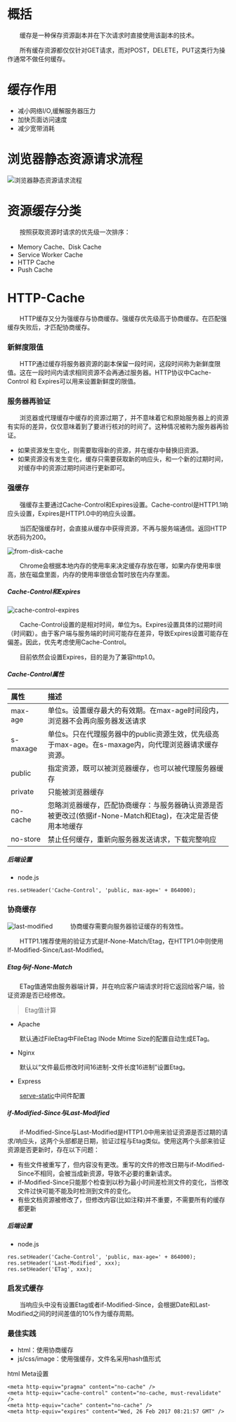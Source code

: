 # 概括

&emsp;&emsp;缓存是一种保存资源副本并在下次请求时直接使用该副本的技术。

&emsp;&emsp;所有缓存资源都仅仅针对GET请求，而对POST，DELETE，PUT这类行为操作通常不做任何缓存。

# 缓存作用
* 减小网络I/O,缓解服务器压力
* 加快页面访问速度
* 减少宽带消耗
  
# 浏览器静态资源请求流程
![浏览器静态资源请求流程](https://user-gold-cdn.xitu.io/2017/9/25/c91480c8103aaa39fe7d000cc8f3aa59?imageView2/0/w/1280/h/960/format/webp/ignore-error/1)

# 资源缓存分类
&emsp;&emsp;按照获取资源时请求的优先级一次排序：
* Memory Cache、Disk Cache
* Service Worker Cache
* HTTP Cache
* Push Cache

# HTTP-Cache
&emsp;&emsp;HTTP缓存又分为强缓存与协商缓存。强缓存优先级高于协商缓存。在匹配强缓存失败后，才匹配协商缓存。

### 新鲜度限值

&emsp;&emsp;HTTP通过缓存将服务器资源的副本保留一段时间，这段时间称为新鲜度限值。这在一段时间内请求相同资源不会再通过服务器。HTTP协议中Cache-Control 和 Expires可以用来设置新鲜度的限值。

### 服务器再验证

&emsp;&emsp;浏览器或代理缓存中缓存的资源过期了，并不意味着它和原始服务器上的资源有实际的差异，仅仅意味着到了要进行核对的时间了。这种情况被称为服务器再验证。

* 如果资源发生变化，则需要取得新的资源，并在缓存中替换旧资源。
* 如果资源没有发生变化，缓存只需要获取新的响应头，和一个新的过期时间，对缓存中的资源过期时间进行更新即可。

### 强缓存

&emsp;&emsp;强缓存主要通过Cache-Control和Expires设置。Cache-control是HTTP1.1响应头设置，Expires是HTTP1.0中的响应头设置。

&emsp;&emsp;当匹配强缓存时，会直接从缓存中获得资源，不再与服务端通信。返回HTTP状态码为200。

![from-disk-cache](https://raw.githubusercontent.com/staven630/blog/master/assets/images/fromdiskcache.png)

&emsp;&emsp;Chrome会根据本地内存的使用率来决定缓存存放在哪，如果内存使用率很高，放在磁盘里面，内存的使用率很低会暂时放在内存里面。

##### Cache-Control和Expires

![cache-control-expires](https://raw.githubusercontent.com/staven630/blog/master/assets/images/cachecontrolexpires.png)


&emsp;&emsp;Cache-Control设置的是相对时间，单位为s。Expires设置具体的过期时间（时间戳）。由于客户端与服务端的时间可能存在差异，导致Expires设置可能存在偏差。因此，优先考虑使用Cache-Control。

&emsp;&emsp;目前依然会设置Expires，目的是为了兼容http1.0。

##### Cache-Control属性

| 属性     | 描述                                                                                                        |
| :------- | :---------------------------------------------------------------------------------------------------------- |
| max-age  | 单位s。设置缓存最大的有效期。在max-age时间段内，浏览器不会再向服务器发送请求                                |
| s-maxage | 单位s。只在代理服务器中的public资源生效，优先级高于max-age。在s-maxage内，向代理浏览器请求缓存资源。        |
| public   | 指定资源，既可以被浏览器缓存，也可以被代理服务器缓存                                                        |
| private  | 只能被浏览器缓存                                                                                            |
| no-cache | 忽略浏览器缓存，匹配协商缓存：与服务器确认资源是否被更改过(依据if-None-Match和Etag)，在决定是否使用本地缓存 |
| no-store | 禁止任何缓存，重新向服务器发送请求，下载完整响应                                                            |

##### 后端设置

* node.js
```
res.setHeader('Cache-Control', 'public, max-age=' + 864000);
```

### 协商缓存
![last-modified](https://raw.githubusercontent.com/staven630/blog/master/assets/images/etaglastmodified.png)
 
&emsp;&emsp;协商缓存需要向服务器验证缓存的有效性。

&emsp;&emsp;HTTP1.1推荐使用的验证方式是If-None-Match/Etag，在HTTP1.0中则使用If-Modified-Since/Last-Modified。

##### Etag与if-None-Match

&emsp;&emsp;ETag值通常由服务器端计算，并在响应客户端请求时将它返回给客户端，验证资源是否已经修改。

> Etag值计算

* Apache

&emsp;&emsp;默认通过FileEtag中FileEtag INode Mtime Size的配置自动生成ETag。

* Nginx
  
&emsp;&emsp;默认以“文件最后修改时间16进制-文件长度16进制”设置Etag。

* Express

&emsp;&emsp;[serve-static](https://expressjs.com/en/resources/middleware/serve-static.html)中间件配置


##### if-Modified-Since与Last-Modified

&emsp;&emsp;if-Modified-Since与Last-Modified是HTTP1.0中用来验证资源是否过期的请求/响应头，这两个头部都是日期，验证过程与Etag类似。使用这两个头部来验证资源是否更新时，存在以下问题：

* 有些文件被重写了，但内容没有更改。重写的文件的修改日期与if-Modified-Since不相同，会被当成新资源，导致不必要的重新请求。
* if-Modified-Since只能那个检查到以秒为最小时间差检测文件的变化，当修改文件过快可能不能及时检测到文件的变化。
* 有些文档资源被修改了，但修改内容(比如注释)并不重要，不需要所有的缓存都更新

##### 后端设置

* node.js
```
res.setHeader('Cache-Control', 'public, max-age=' + 864000);
res.setHeader('Last-Modified', xxx);
res.setHeader('ETag', xxx);

```

### 启发式缓存
&emsp;&emsp;当响应头中没有设置Etag或者if-Modified-Since，会根据Date和Last-Modified之间的时间差值的10%作为缓存周期。

### 最佳实践

* html：使用协商缓存
* js/css/image：使用强缓存，文件名采用hash值形式


html Meta设置
```
<meta http-equiv="pragma" content="no-cache" />
<meta http-equiv="cache-control" content="no-cache, must-revalidate" />
<meta http-equiv="cache" content="no-cache" />
<meta http-equiv="expires" content="Wed, 26 Feb 2017 08:21:57 GMT" />
```